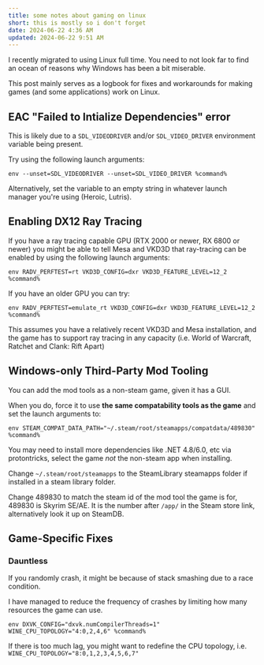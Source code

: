 ```yaml
---
title: some notes about gaming on linux
short: this is mostly so i don't forget
date: 2024-06-22 4:36 AM
updated: 2024-06-22 9:51 AM
---
```


I recently migrated to using Linux full time.
You need to not look far to find an ocean of reasons why Windows has been a bit miserable.

This post mainly serves as a logbook for fixes and workarounds for making games (and some applications) work on Linux.

## EAC "Failed to Intialize Dependencies" error

This is likely due to a `SDL_VIDEODRIVER` and/or `SDL_VIDEO_DRIVER` environment variable being present.

Try using the following launch arguments:

`env --unset=SDL_VIDEODRIVER --unset=SDL_VIDEO_DRIVER %command%`

Alternatively, set the variable to an empty string in whatever launch manager you're using (Heroic, Lutris).

## Enabling DX12 Ray Tracing

If you have a ray tracing capable GPU (RTX 2000 or newer, RX 6800 or newer)
you might be able to tell Mesa and VKD3D that ray-tracing can be enabled by using the following launch arguments:

`env RADV_PERFTEST=rt VKD3D_CONFIG=dxr VKD3D_FEATURE_LEVEL=12_2 %command%`

If you have an older GPU you can try:

`env RADV_PERFTEST=emulate_rt VKD3D_CONFIG=dxr VKD3D_FEATURE_LEVEL=12_2 %command%`

This assumes you have a relatively recent VKD3D and Mesa installation,
and the game has to support ray tracing in any capacity (i.e. World of Warcraft, Ratchet and Clank: Rift Apart)

## Windows-only Third-Party Mod Tooling

You can add the mod tools as a non-steam game, given it has a GUI.

When you do, force it to use **the same compatability tools as the game** and set the launch arguments to:

`env STEAM_COMPAT_DATA_PATH="~/.steam/root/steamapps/compatdata/489830" %command%`

You may need to install more dependencies like .NET 4.8/6.0, etc via protontricks, select the game *not* the non-steam app when installing.

Change `~/.steam/root/steamapps` to the SteamLibrary steamapps folder if installed in a steam library folder.

Change 489830 to match the steam id of the mod tool the game is for, 489830 is Skyrim SE/AE.
It is the number after `/app/` in the Steam store link, alternatively look it up on SteamDB.

## Game-Specific Fixes

### Dauntless

If you randomly crash, it might be because of stack smashing due to a race condition.

I have managed to reduce the frequency of crashes by limiting how many resources the game can use.

`env DXVK_CONFIG="dxvk.numCompilerThreads=1" WINE_CPU_TOPOLOGY="4:0,2,4,6" %command%`

If there is too much lag, you might want to redefine the CPU topology, i.e. `WINE_CPU_TOPOLOGY="8:0,1,2,3,4,5,6,7"`
